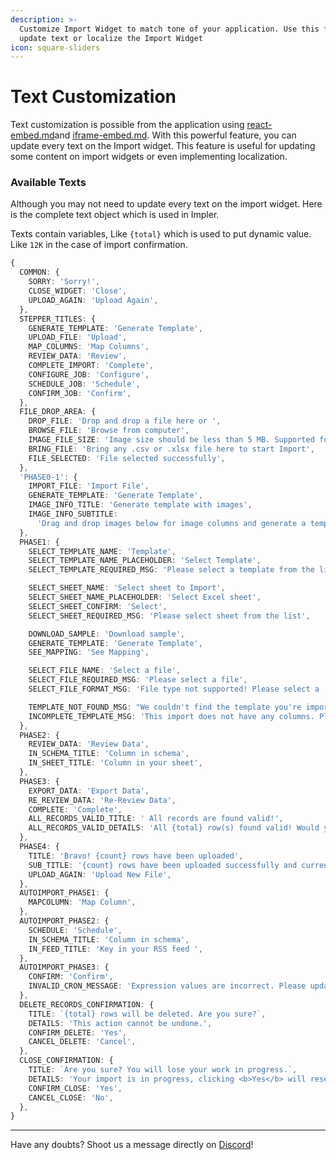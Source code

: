 ```yaml
---
description: >-
  Customize Import Widget to match tone of your application. Use this feature to
  update text or localize the Import Widget
icon: square-sliders
---
```


# Text Customization

Text customization is possible from the application using [react-embed.md](react-embed.md "mention")and [iframe-embed.md](iframe-embed.md "mention"). With this powerful feature, you can update every text on the Import widget. This feature is useful for updating some content on import widgets or even implementing localization.

### Available Texts

Although you may not need to update every text on the import widget. Here is the complete text object which is used in Impler.

Texts contain variables, Like `{total}` which is used to put dynamic value. Like `12K` in the case of import confirmation.

```typescript
{
  COMMON: {
    SORRY: 'Sorry!',
    CLOSE_WIDGET: 'Close',
    UPLOAD_AGAIN: 'Upload Again',
  },
  STEPPER_TITLES: {
    GENERATE_TEMPLATE: 'Generate Template',
    UPLOAD_FILE: 'Upload',
    MAP_COLUMNS: 'Map Columns',
    REVIEW_DATA: 'Review',
    COMPLETE_IMPORT: 'Complete',
    CONFIGURE_JOB: 'Configure',
    SCHEDULE_JOB: 'Schedule',
    CONFIRM_JOB: 'Confirm',
  },
  FILE_DROP_AREA: {
    DROP_FILE: 'Drop and drop a file here or ',
    BROWSE_FILE: 'Browse from computer',
    IMAGE_FILE_SIZE: 'Image size should be less than 5 MB. Supported formats are PNG, JPG and JPEG.',
    BRING_FILE: 'Bring any .csv or .xlsx file here to start Import',
    FILE_SELECTED: 'File selected successfully',
  },
  'PHASE0-1': {
    IMPORT_FILE: 'Import File',
    GENERATE_TEMPLATE: 'Generate Template',
    IMAGE_INFO_TITLE: 'Generate template with images',
    IMAGE_INFO_SUBTITLE:
      'Drag and drop images below for image columns and generate a template file containing names of uploaded images.',
  },
  PHASE1: {
    SELECT_TEMPLATE_NAME: 'Template',
    SELECT_TEMPLATE_NAME_PLACEHOLDER: 'Select Template',
    SELECT_TEMPLATE_REQUIRED_MSG: 'Please select a template from the list',

    SELECT_SHEET_NAME: 'Select sheet to Import',
    SELECT_SHEET_NAME_PLACEHOLDER: 'Select Excel sheet',
    SELECT_SHEET_CONFIRM: 'Select',
    SELECT_SHEET_REQUIRED_MSG: 'Please select sheet from the list',

    DOWNLOAD_SAMPLE: 'Download sample',
    GENERATE_TEMPLATE: 'Generate Template',
    SEE_MAPPING: 'See Mapping',

    SELECT_FILE_NAME: 'Select a file',
    SELECT_FILE_REQUIRED_MSG: 'Please select a file',
    SELECT_FILE_FORMAT_MSG: 'File type not supported! Please select a .csv or .xlsx file.',

    TEMPLATE_NOT_FOUND_MSG: "We couldn't find the template you're importing! Please check the passed parameters.",
    INCOMPLETE_TEMPLATE_MSG: 'This import does not have any columns. Please try again after some time!',
  },
  PHASE2: {
    REVIEW_DATA: 'Review Data',
    IN_SCHEMA_TITLE: 'Column in schema',
    IN_SHEET_TITLE: 'Column in your sheet',
  },
  PHASE3: {
    EXPORT_DATA: 'Export Data',
    RE_REVIEW_DATA: 'Re-Review Data',
    COMPLETE: 'Complete',
    ALL_RECORDS_VALID_TITLE: ' All records are found valid!',
    ALL_RECORDS_VALID_DETAILS: 'All {total} row(s) found valid! Would you like to complete the Import?',
  },
  PHASE4: {
    TITLE: 'Bravo! {count} rows have been uploaded',
    SUB_TITLE: '{count} rows have been uploaded successfully and currently is in process, it will be ready shortly.',
    UPLOAD_AGAIN: 'Upload New File',
  },
  AUTOIMPORT_PHASE1: {
    MAPCOLUMN: 'Map Column',
  },
  AUTOIMPORT_PHASE2: {
    SCHEDULE: 'Schedule',
    IN_SCHEMA_TITLE: 'Column in schema',
    IN_FEED_TITLE: 'Key in your RSS feed ',
  },
  AUTOIMPORT_PHASE3: {
    CONFIRM: 'Confirm',
    INVALID_CRON_MESSAGE: 'Expression values are incorrect. Please update values as per valid values below!',
  },
  DELETE_RECORDS_CONFIRMATION: {
    TITLE: `{total} rows will be deleted. Are you sure?`,
    DETAILS: 'This action cannot be undone.',
    CONFIRM_DELETE: 'Yes',
    CANCEL_DELETE: 'Cancel',
  },
  CLOSE_CONFIRMATION: {
    TITLE: `Are you sure? You will lose your work in progress.`,
    DETAILS: 'Your import is in progress, clicking <b>Yes</b> will reset it.',
    CONFIRM_CLOSE: 'Yes',
    CANCEL_CLOSE: 'No',
  },
}
```

***

Have any doubts? Shoot us a message directly on [Discord](https://discord.impler.io)!
